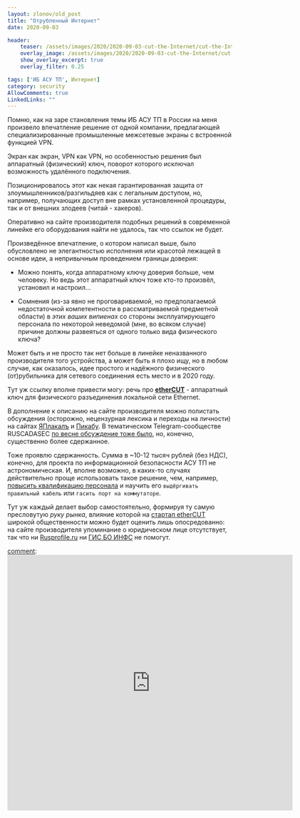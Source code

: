 ```yaml
---
layout: zlonov/old_post
title: "Отрубленный Интернет"
date: 2020-09-03

header:
    teaser: /assets/images/2020/2020-09-03-cut-the-Internet/cut-the-Internet.jpg
    overlay_image: /assets/images/2020/2020-09-03-cut-the-Internet/cut-the-Internet.jpg
    show_overlay_excerpt: true
    overlay_filter: 0.25

tags: ['ИБ АСУ ТП', Интернет]
category: security
AllowComments: true
LinkedLinks: ""
---
```

Помню, как на заре становления темы ИБ АСУ ТП в России на меня произвело впечатление решение от одной компании, предлагающей специализированные  промышленные межсетевые экраны с встроенной функцией VPN.

Экран как экран, VPN как VPN, но особенностью решения был аппаратный (физический) ключ, поворот которого исключал возможность удалённого подключения.

Позиционировалось этот как некая гарантированная защита от злоумышленников/разгильдяев как с легальным доступом, но, например, получающих доступ вне рамках установленной процедуры, так и от внешних злодеев (читай - хакеров).

Оперативно на сайте производителя подобных решений в современной линейке его оборудования найти не удалось, так что ссылок не будет.

Произведённое впечатление, о котором написал выше, было обусловлено не элегантностью исполнения или красотой лежащей в основе идеи, а непривычным проведением границы доверия:

- Можно понять, когда аппаратному ключу доверия больше, чем человеку. Но ведь этот аппаратный ключ тоже кто-то произвёл, установил и настроил...

- Сомнения (из-за явно не проговариваемой, но предполагаемой недостаточной компетентности в рассматриваемой предметной области) в _этих ваших випиенах_ со стороны эксплуатирующего персонала по некоторой неведомой (мне, во всяком случае) причине должны развеяться от одного только вида физического ключа?

Может быть и не просто так нет больше в линейке неназванного производителя того устройства, а может быть я плохо ищу, но в любом случае, как оказалось, идее простого и надёжного физического (от)рубильника для сетевого соединения есть место и в 2020 году.

Тут уж ссылку вполне привести могу: речь про [**etherCUT**](https://ethercut.ru) - аппаратный ключ для физического разъединения локальной сети Ethernet.

В дополнение к описанию на сайте производителя можно полистать обсуждения (осторожно, нецензурная лексика и переходы на личности) на сайтах [ЯПлакалъ](https://www.yaplakal.com/forum2/topic2116589.html) и [Пикабу](https://pikabu.ru/story/skolkoskolko_vyi_govorite_yeta_vundervaflya_stoit_7422357). В тематическом Telegram-сообществе RUSCADASEC [по весне обсуждение тоже было](https://t.me/RuScadaSec/61340), но, конечно, существенно более сдержанное.

Тоже проявлю сдержанность. Сумма в ~10-12 тысяч рублей (без НДС), конечно, для проекта по информационной безопасности АСУ ТП не астрономическая. И, вполне возможно, в каких-то случаях действительно проще использовать такое решение, чем, например, [повысить квалификацию персонала](https://zlonov.ru/ics-security-courses/) и научить его `выдёргивать правильный кабель` или `гасить порт на коммутаторе`.

Тут уж каждый делает выбор самостоятельно, формируя ту самую пресловутую _руку рынка_, влияние которой на [стартап etherCUT](https://tornado.nsk.ru/news/452/) широкой общественности можно будет оценить лишь опосредованно: на сайте производителя упоминание о юридическом лице отсутствует, так что ни [Rusprofile.ru](https://www.rusprofile.ru) ни [ГИС БО ИНФС](https://bo.nalog.ru) не помогут.


[comment]: ***
[comment]: <iframe src="https://docs.google.com/forms/d/e/1FAIpQLSeJXZsCJfuNivAs56qLMM1x-nKMSYxGB2SRw7hmJFYxivoM2Q/viewform?embedded=true" width="640" height="573" frameborder="0" marginheight="0" marginwidth="0">Загрузка…</iframe>
